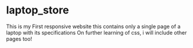 # laptop_store
This is my First responsive website 
this contains only a single page of a laptop with its specifications 
On further learning of css, i will include other pages too!
